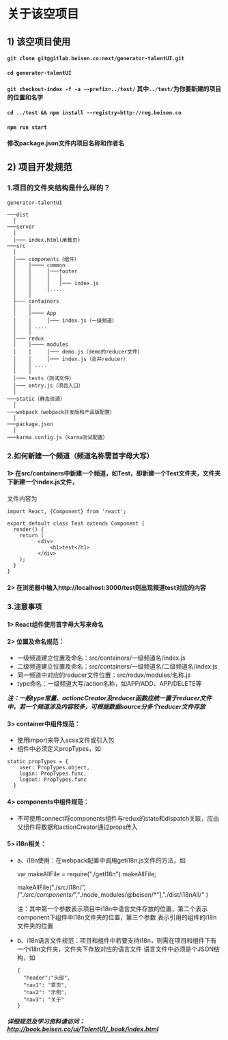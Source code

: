 



# 关于该空项目
## 1) 该空项目使用
#### `git clone git@gitlab.beisen.co:next/generator-talentUI.git`
#### `cd generator-talentUI`
#### `git checkout-index -f -a --prefix=../test/` 其中`../test/`为你要新建的项目的位置和名字
#### `cd ../test && npm install --registry=http://reg.beisen.co` 


#### `npm run start`
#### 修改package.json文件内项目名称和作者名


## 2) 项目开发规范
### 1.项目的文件夹结构是什么样的？
```
generator-talentUI

───dist   
  │
───server
  │
  │─── index.html(承载页)
───src
  │    
  │─── components（组件）
  │    │──── common
  │    │     │───footer
  │    │     │   │
  │    │     │   │─── index.js 
  │    │     │....
  │    │
  ├─── containers
  │    │
  │    │──── App
  │    │     │─── index.js（一级频道）
  │    │ .... 
  │    │
  │─── redux
  │    │──── modules
  │    │     │─── demo.js（demo的reducer文件）
  │    │     │─── index.js（合并reducer）
  │    │ .... 
  │    │
  │─── tests（测试文件）
  │─── entry.js（项目入口）
  │
───static（静态资源）
  │
───webpack（webpack开发版和产品版配置）
  │
───package.json
  │
───karma.config.js（karma测试配置）

```

### 2.如何新建一个频道（频道名称需首字母大写）

#### 1> 在src/containers中新建一个频道，如Test，即新建一个Test文件夹，文件夹下新建一个index.js文件，
文件内容为
```
import React, {Component} from 'react';

export default class Test extends Component {
  render() {
    return (
          <div>
              <h1>test</h1>
          </div>
    );
  }
}
```

#### 2> 在浏览器中输入http://localhost:3000/test则出现频道test对应的内容

### 3.注意事项
#### 1> React组件使用首字母大写来命名
#### 2> 位置及命名规范：
+ 一级频道建立位置及命名：src/containers/一级频道名/index.js
+ 二级频道建立位置及命名：src/containers/一级频道名/二级频道名/index.js
+ 同一频道中对应的reducer文件位置：src/redux/modules/名称.js
+ type命名：一级频道大写/action名称，如APP/ADD、APP/DELETE等

***注：一般type常量、actioncCreator及reducer函数应统一置于reducer文件中，若一个频道涉及内容较多，可根据数据source分多个reducer文件存放***
#### 3> container中组件规范：
+ 使用import来导入scss文件或引入包
+ 组件中必须定义propTypes，如

```
static propTypes = {
    user: PropTypes.object,
    login: PropTypes.func,
    logout: PropTypes.func
  }
```
#### 4> components中组件规范：
+ 不可使用connect将components组件与redux的state和dispatch关联，应由父组件将数据和actionCreator通过props传入

#### 5> i18n相关：
+ a、i18n使用：在webpack配置中调用geti18n.js文件的方法，如

     var makeAllFile = require("./getI18n").makeAllFile;

     makeAllFile("./src/i18n/*", ["./src/components/*","./node_modules/@beisen/*"],"./dist/i18nAll/" )

  注：其中第一个参数表示项目中i18n中语言文件存放的位置，第二个表示component下组件中i18n文件夹的位置，第三个参数
  表示引用的组件的i18n文件夹的位置

+ b、i18n语言文件规范：项目和组件中若要支持i18n，则需在项目和组件下有一个i18n文件夹，文件夹下存放对应的语言文件
     语言文件中必须是个JSON结构，如

      {
        "header":"头部",
        "nav1": "首页",
        "nav2": "示例",
        "nav3": "关于"
      }
      
##### 详细规范及学习资料请访问：http://book.beisen.co/ui/TalentUI/_book/index.html